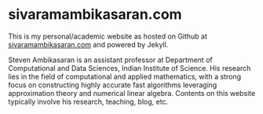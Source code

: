 sivaramambikasaran.com
======================

This is my personal/academic website as hosted on Github at [sivaramambikasaran.com](http://sivaramambikasaran.com) and powered by Jekyll.

Steven Ambikasaran is an assistant professor at Department of Computational and Data Sciences, Indian Institute of Science. His research lies in the field of computational and applied mathematics, with a strong focus on  constructing highly accurate fast algorithms leveraging approximation theory and numerical linear algebra. Contents on this website typically involve his research, teaching, blog, etc.
